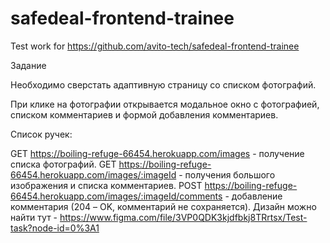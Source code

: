# safedeal-frontend-trainee
Test work for https://github.com/avito-tech/safedeal-frontend-trainee


Задание


Необходимо сверстать адаптивную страницу со списком фотографий.

При клике на фотографии открывается модальное окно с фотографией, списком комментариев и формой добавления комментариев.​

Список ручек:

GET https://boiling-refuge-66454.herokuapp.com/images - получение списка фотографий.
GET https://boiling-refuge-66454.herokuapp.com/images/:imageId - получения большого изображения и списка комментариев.
POST https://boiling-refuge-66454.herokuapp.com/images/:imageId/comments - добавление комментария (204 – OK, комментарий не сохраняется).
Дизайн можно найти тут - https://www.figma.com/file/3VP0QDK3kjdfbkj8TRrtsx/Test-task?node-id=0%3A1

